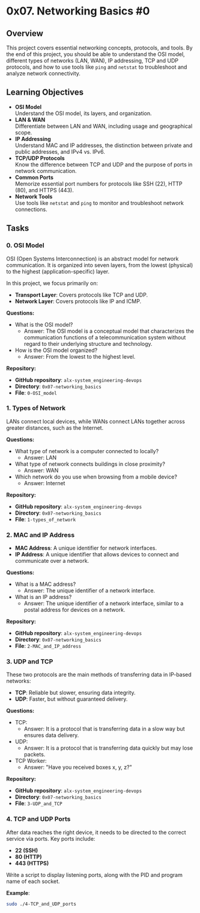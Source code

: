 # 0x07. Networking Basics #0

## Overview
This project covers essential networking concepts, protocols, and tools. By the end of this project, you should be able to understand the OSI model, different types of networks (LAN, WAN), IP addressing, TCP and UDP protocols, and how to use tools like `ping` and `netstat` to troubleshoot and analyze network connectivity.

## Learning Objectives
- **OSI Model**  
  Understand the OSI model, its layers, and organization.
- **LAN & WAN**  
  Differentiate between LAN and WAN, including usage and geographical scope.
- **IP Addressing**  
  Understand MAC and IP addresses, the distinction between private and public addresses, and IPv4 vs. IPv6.
- **TCP/UDP Protocols**  
  Know the difference between TCP and UDP and the purpose of ports in network communication.
- **Common Ports**  
  Memorize essential port numbers for protocols like SSH (22), HTTP (80), and HTTPS (443).
- **Network Tools**  
  Use tools like `netstat` and `ping` to monitor and troubleshoot network connections.

## Tasks

### 0. OSI Model
OSI (Open Systems Interconnection) is an abstract model for network communication. It is organized into seven layers, from the lowest (physical) to the highest (application-specific) layer.

In this project, we focus primarily on:
- **Transport Layer**: Covers protocols like TCP and UDP.
- **Network Layer**: Covers protocols like IP and ICMP.

**Questions:**
- What is the OSI model?
  - Answer: The OSI model is a conceptual model that characterizes the communication functions of a telecommunication system without regard to their underlying structure and technology.
- How is the OSI model organized?
  - Answer: From the lowest to the highest level.

**Repository:**
- **GitHub repository**: `alx-system_engineering-devops`
- **Directory**: `0x07-networking_basics`
- **File**: `0-OSI_model`

### 1. Types of Network
LANs connect local devices, while WANs connect LANs together across greater distances, such as the Internet.

**Questions:**
- What type of network is a computer connected to locally?
  - Answer: LAN
- What type of network connects buildings in close proximity?
  - Answer: WAN
- Which network do you use when browsing from a mobile device?
  - Answer: Internet

**Repository:**
- **GitHub repository**: `alx-system_engineering-devops`
- **Directory**: `0x07-networking_basics`
- **File**: `1-types_of_network`

### 2. MAC and IP Address
- **MAC Address**: A unique identifier for network interfaces.
- **IP Address**: A unique identifier that allows devices to connect and communicate over a network.

**Questions:**
- What is a MAC address?
  - Answer: The unique identifier of a network interface.
- What is an IP address?
  - Answer: The unique identifier of a network interface, similar to a postal address for devices on a network.

**Repository:**
- **GitHub repository**: `alx-system_engineering-devops`
- **Directory**: `0x07-networking_basics`
- **File**: `2-MAC_and_IP_address`

### 3. UDP and TCP
These two protocols are the main methods of transferring data in IP-based networks:
- **TCP**: Reliable but slower, ensuring data integrity.
- **UDP**: Faster, but without guaranteed delivery.

**Questions:**
- TCP:
  - Answer: It is a protocol that is transferring data in a slow way but ensures data delivery.
- UDP:
  - Answer: It is a protocol that is transferring data quickly but may lose packets.
- TCP Worker:
  - Answer: "Have you received boxes x, y, z?"

**Repository:**
- **GitHub repository**: `alx-system_engineering-devops`
- **Directory**: `0x07-networking_basics`
- **File**: `3-UDP_and_TCP`

### 4. TCP and UDP Ports
After data reaches the right device, it needs to be directed to the correct service via ports. Key ports include:
- **22 (SSH)**
- **80 (HTTP)**
- **443 (HTTPS)**

Write a script to display listening ports, along with the PID and program name of each socket.

**Example**:
```bash
sudo ./4-TCP_and_UDP_ports

